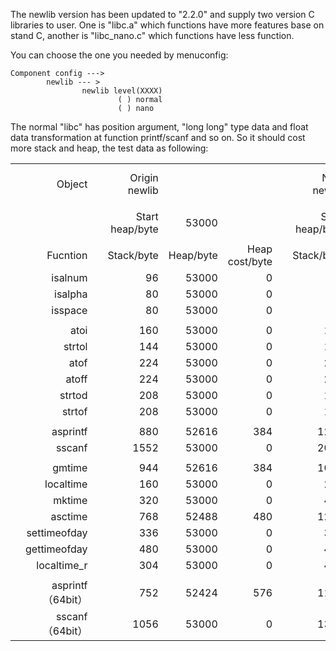 The newlib version has been updated to "2.2.0" and supply two version C libraries to user.
One is "libc.a" which functions have more features base on stand C, another is "libc_nano.c"
which functions have less function.

You can choose the one you needed by menuconfig:
```
Component config --->
        newlib --- >
                newlib level(XXXX)
                        ( ) normal
                        ( ) nano
```

The normal "libc" has position argument, "long long" type data and float data
transformation at function printf/scanf and so on. So it should cost more stack
and heap, the test data as following:

|||||||||||||||
|--:|--:|--:|--:|--:|--:|--:|--:|--:|--:|--:|--:|--:|--:|
||Object||Origin newlib||||New newlib||||New newlib nano|||
|||||||||||||||
||||Start heap/byte|53000|||Start heap/byte|49184|||Start heap/byte||51824|
|||||||||||||||
||Fucntion||Stack/byte|Heap/byte|Heap cost/byte||Stack/byte|Heap/byte|Heap cost/byte||Stack/byte|Heap/byte|Heap cost/byte|
||isalnum||96|53000|0||80|49184|0||80|51824|0|
||isalpha||80|53000|0||64|49184|0||64|51824|0|
||isspace||80|53000|0||64|49184|0||64|51824|0|
|||||||||||||||
||atoi||160|53000|0||144|49184|0||144|51824|0|
||strtol||144|53000|0||128|49184|0||128|51824|0|
||atof||224|53000|0||208|49184|0||208|51824|0|
||atoff||224|53000|0||208|49184|0||208|51824|0|
||strtod||208|53000|0||192|49184|0||192|51824|0|
||strtof||208|53000|0||192|49184|0||192|51824|0|
|||||||||||||||
||asprintf||880|52616|384||1200|48800|384||608|51632|192|
||sscanf ||1552|53000|0||2032|49184|0||1120|51824|0|
|||||||||||||||
||gmtime||944|52616|384||1040|48576|608||1296|51512|312|
||localtime||160|53000|0||288|49184|0||288|51824|0|
||mktime||320|53000|0||448|49184|0||448|51824|0|
||asctime||768|52488|480||1264|48528|656||752|51464|360|
||settimeofday||336|53000|0||320|49184|0||320|51824|0|
||gettimeofday||480|53000|0||464|49184|0||464|51824|0|
||localtime_r||304|53000|0||432|49184|0||432|51824|0|
|||||||||||||||
||asprintf（64bit）||752|52424|576||1136|48336|848||608|51272|552|
||sscanf（64bit）||1056|53000|0||1376|49184|0||1040|51824|0|
